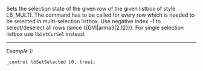 Sets the selection state of the given row of the given listbox of style LB_MULTI.
The command has to be called for every row which is needed to be selected in multi-selection listbox. Use negative index -1 to select/deselect all rows (since {{GVI|arma3|2.12}}).
For single selection listbox use `lbSetCurSel` instead.


---
*Example 1:*
```sqf
_control lbSetSelected [0, true];
```